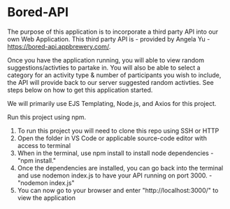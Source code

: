 # Bored-API

The purpose of this application is to incorporate a third party API into our own Web Application. This third party API is - provided by Angela Yu - https://bored-api.appbrewery.com/.

Once you have the application running, you will able to view random suggestions/activties to partake in. You will also be able to select a category for an activity type & number of participants you wish to include, the API will provide back to our server suggested random activties. See steps below on how to get this application started.

We will primarily use EJS Templating, Node.js, and Axios for this project.

Run this project using npm.

1) To run this project you will need to clone this repo using SSH or HTTP
2) Open the folder in VS Code or applicable source-code editor with access to terminal
3) When in the terminal, use npm install to install node dependencies - "npm install."
4) Once the dependencies are installed, you can go back into the terminal and use nodemon index.js to have your API running on port 3000. - "nodemon index.js"
5) You can now go to your browser and enter "http://localhost:3000/" to view the application
